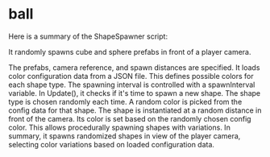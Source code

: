 # ball


 Here is a summary of the ShapeSpawner script:

It randomly spawns cube and sphere prefabs in front of a player camera.

The prefabs, camera reference, and spawn distances are specified.
It loads color configuration data from a JSON file.
This defines possible colors for each shape type.
The spawning interval is controlled with a spawnInterval variable.
In Update(), it checks if it's time to spawn a new shape.
The shape type is chosen randomly each time.
A random color is picked from the config data for that shape.
The shape is instantiated at a random distance in front of the camera.
Its color is set based on the randomly chosen config color.
This allows procedurally spawning shapes with variations.
In summary, it spawns randomized shapes in view of the player camera, selecting color variations based on loaded configuration data.
